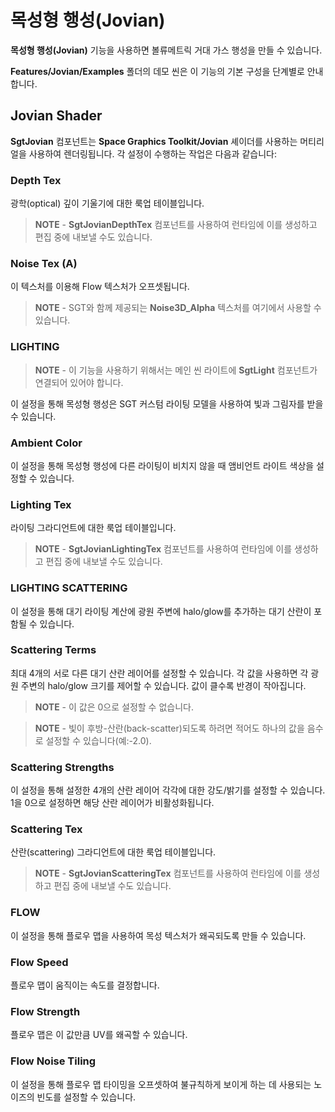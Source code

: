 # 목성형 행성(Jovian)

**목성형 행성(Jovian)** 기능을 사용하면 볼류메트릭 거대 가스 행성을 만들 수 있습니다.

**Features/Jovian/Examples** 폴더의 데모 씬은 이 기능의 기본 구성을 단계별로 안내합니다.

## Jovian Shader

**SgtJovian** 컴포넌트는 **Space Graphics Toolkit/Jovian** 셰이더를 사용하는 머티리얼을 사용하여 렌더링됩니다. 각 설정이 수행하는 작업은 다음과 같습니다:

### Depth Tex

광학(optical) 깊이 기울기에 대한 룩업 테이블입니다.

> **NOTE** - **SgtJovianDepthTex** 컴포넌트를 사용하여 런타임에 이를 생성하고 편집 중에 내보낼 수도 있습니다.

### Noise Tex (A)

이 텍스처를 이용해 Flow 텍스처가 오프셋됩니다.

> **NOTE** - SGT와 함께 제공되는 **Noise3D_Alpha** 텍스처를 여기에서 사용할 수 있습니다.

### LIGHTING

> **NOTE** - 이 기능을 사용하기 위해서는 메인 씬 라이트에 **SgtLight** 컴포넌트가 연결되어 있어야 합니다.

이 설정을 통해 목성형 행성은 SGT 커스텀 라이팅 모델을 사용하여 빛과 그림자를 받을 수 있습니다.

### Ambient Color

이 설정을 통해 목성형 행성에 다른 라이팅이 비치지 않을 때 앰비언트 라이트 색상을 설정할 수 있습니다.

### Lighting Tex

라이팅 그라디언트에 대한 룩업 테이블입니다.

> **NOTE** - **SgtJovianLightingTex** 컴포넌트를 사용하여 런타임에 이를 생성하고 편집 중에 내보낼 수도 있습니다.

### LIGHTING SCATTERING

이 설정을 통해 대기 라이팅 계산에 광원 주변에 halo/glow를 추가하는 대기 산란이 포함될 수 있습니다.

### Scattering Terms

최대 4개의 서로 다른 대기 산란 레이어를 설정할 수 있습니다. 각 값을 사용하면 각 광원 주변의 halo/glow 크기를 제어할 수 있습니다. 값이 클수록 반경이 작아집니다.

> **NOTE** - 이 값은 0으로 설정할 수 없습니다.

> **NOTE** - 빛이 후방-산란(back-scatter)되도록 하려면 적어도 하나의 값을 음수로 설정할 수 있습니다(예:-2.0).

### Scattering Strengths

이 설정을 통해 설정한 4개의 산란 레이어 각각에 대한 강도/밝기를 설정할 수 있습니다. 1을 0으로 설정하면 해당 산란 레이어가 비활성화됩니다.

### Scattering Tex

산란(scattering) 그라디언트에 대한 룩업 테이블입니다.

> **NOTE** - **SgtJovianScatteringTex** 컴포넌트를 사용하여 런타임에 이를 생성하고 편집 중에 내보낼 수도 있습니다.

### FLOW

이 설정을 통해 플로우 맵을 사용하여 목성 텍스처가 왜곡되도록 만들 수 있습니다.

### Flow Speed

플로우 맵이 움직이는 속도를 결정합니다.

### Flow Strength

플로우 맵은 이 값만큼 UV를 왜곡할 수 있습니다.

### Flow Noise Tiling

이 설정을 통해 플로우 맵 타이밍을 오프셋하여 불규칙하게 보이게 하는 데 사용되는 노이즈의 빈도를 설정할 수 있습니다.